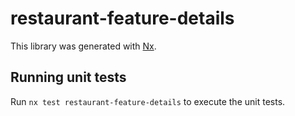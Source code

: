 # restaurant-feature-details

This library was generated with [Nx](https://nx.dev).

## Running unit tests

Run `nx test restaurant-feature-details` to execute the unit tests.
